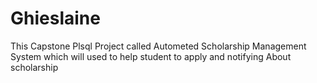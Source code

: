 # Ghieslaine
This Capstone Plsql Project called Autometed Scholarship Management System which will used to help student to apply and notifying About scholarship
